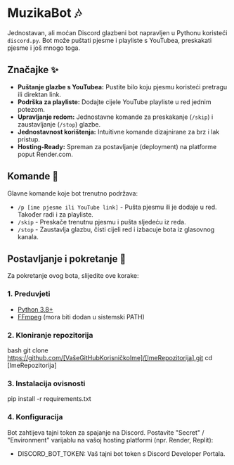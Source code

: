 # MuzikaBot 🎶

Jednostavan, ali moćan Discord glazbeni bot napravljen u Pythonu koristeći `discord.py`. Bot može puštati pjesme i playliste s YouTubea, preskakati pjesme i još mnogo toga.

## Značajke ✨

-   **Puštanje glazbe s YouTubea:** Pustite bilo koju pjesmu koristeći pretragu ili direktan link.
-   **Podrška za playliste:** Dodajte cijele YouTube playliste u red jednim potezom.
-   **Upravljanje redom:** Jednostavne komande za preskakanje (`/skip`) i zaustavljanje (`/stop`) glazbe.
-   **Jednostavnost korištenja:** Intuitivne komande dizajnirane za brz i lak pristup.
-   **Hosting-Ready:** Spreman za postavljanje (deployment) na platforme poput Render.com.

## Komande 🤖

Glavne komande koje bot trenutno podržava:

-   `/p [ime pjesme ili YouTube link]` - Pušta pjesmu ili je dodaje u red. Također radi i za playliste.
-   `/skip` - Preskače trenutnu pjesmu i pušta sljedeću iz reda.
-   `/stop` - Zaustavlja glazbu, čisti cijeli red i izbacuje bota iz glasovnog kanala.

## Postavljanje i pokretanje 🚀

Za pokretanje ovog bota, slijedite ove korake:

### 1. Preduvjeti

-   [Python 3.8+](https://www.python.org/downloads/)
-   [FFmpeg](https://ffmpeg.org/download.html) (mora biti dodan u sistemski PATH)

### 2. Kloniranje repozitorija

bash
git clone https://github.com/[VašeGitHubKorisničkoIme]/[ImeRepozitorija].git
cd [ImeRepozitorija]

### 3. Instalacija ovisnosti

pip install -r requirements.txt

### 4. Konfiguracija

Bot zahtijeva tajni token za spajanje na Discord. Postavite "Secret" / "Environment" varijablu na vašoj hosting platformi (npr. Render, Replit):
- DISCORD_BOT_TOKEN: Vaš tajni bot token s Discord Developer Portala.
